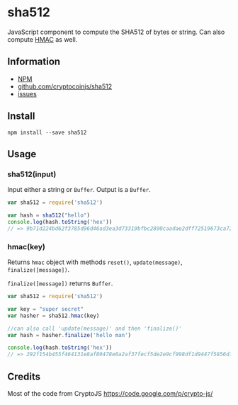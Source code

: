 sha512
======

JavaScript component to compute the SHA512 of bytes or string. Can also compute [HMAC](http://en.wikipedia.org/wiki/Hash-based_message_authentication_code) as well.


Information
-----------

- [NPM](https://www.npmjs.org/package/sha512)
- [github.com/cryptocoinjs/sha512](https://github.com/cryptocoinjs/sha512)
- [issues](https://github.com/cryptocoinjs/sha512/issues)


Install
-------

    npm install --save sha512


Usage
-----

### sha512(input)

Input either a string or `Buffer`. Output is a `Buffer`.

```js
var sha512 = require('sha512')

var hash = sha512("hello")
console.log(hash.toString('hex')) 
// => 9b71d224bd62f3785d96d46ad3ea3d73319bfbc2890caadae2dff72519673ca72323c3d99ba5c11d7c7acc6e14b8c5da0c4663475c2e5c3adef46f73bcdec043
```

### hmac(key)

Returns `hmac` object with methods `reset()`, `update(message)`, `finalize([message])`.

`finalize([message])` returns `Buffer`.


```js
var sha512 = require('sha512')

var key = "super secret"
var hasher = sha512.hmac(key)

//can also call 'update(message)' and then 'finalize()'
var hash = hasher.finalize('hello man')

console.log(hash.toString('hex'))
// => 292f154b455f464131e8af89478e0a2af37fecf5de2e9cf998df1d9447f5856d146a1660708564bb7fd76d2fe80ab92a31af70e1d69a34f6b5b4839bdb26cbab
```


Credits
-------

Most of the code from CryptoJS https://code.google.com/p/crypto-js/

